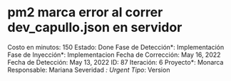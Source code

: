 # pm2 marca error al correr dev_capullo.json en servidor

Costo en minutos: 150
Estado: Done
Fase de Detección*: Implementación
Fase de Inyección*: Implementacion
Fecha de Corrección: May 16, 2022
Fecha de Detección: May 13, 2022
ID: 87
Iteración: 6
Proyecto*: Monarca
Responsable: Mariana
Severidad *: Urgent
Tipo*: Version